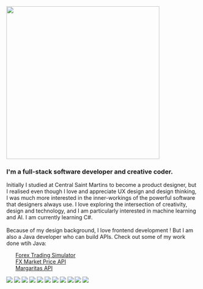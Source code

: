 <img src="KirstyGif_edited.gif" height="400"/>

### I'm a full-stack software developer and creative coder.
Initially I studied at Central Saint Martins to become a product designer, but I realised even though I love and appreciate UX design and design thinking, I was much more interested in the inner-workings of the powerful software that designers always use. I love exploring the intersection of creativity, design and technology, and I am particularly interested in machine learning and AI. I am currently learning C#.
<br>
<br>
Because of my design background, I love frontend development ! But I am also a Java developer who can build APIs.
Check out some of my work done wtih Java:
<br>
<ul><a href="https://github.com/kirstytheproud/forex-trading-simulator">Forex Trading Simulator</a>
<br><a href="https://github.com/kirstytheproud/fx-market-price-api">FX Market Price API</a>
<br><a href="https://github.com/kirstytheproud/margaritas-api-backend">Margaritas API</a>
</ul>

<img src="https://img.shields.io/badge/-Adobe%20Creative%20Cloud-blueviolet?style=for-the-badge&logo=adobe-creative-cloud&logoColor=white"/> <img src="https://img.shields.io/badge/HTML5-E34F26?style=for-the-badge&logo=html5&logoColor=white"/> <img src="https://img.shields.io/badge/CSS3-1572B6?style=for-the-badge&logo=css3&logoColor=white"/>
<img src="https://img.shields.io/badge/Sass-CC6699?style=for-the-badge&logo=sass&logoColor=white"/>
<img src="https://img.shields.io/badge/JavaScript-323330?style=for-the-badge&logo=javascript&logoColor=F7DF1E"/>
<img src="https://img.shields.io/badge/React-20232A?style=for-the-badge&logo=react&logoColor=61DAFB"/>
<img src="https://img.shields.io/badge/Java-ED8B00?style=for-the-badge&logo=java&logoColor=white"/>
<img src="https://img.shields.io/badge/Spring-6DB33F?style=for-the-badge&logo=spring&logoColor=white"/>
<img src="https://img.shields.io/badge/Unity-100000?style=for-the-badge&logo=unity&logoColor=white"/>
<img src="https://img.shields.io/badge/Express.js-404D59?style=for-the-badge"/>
<img src="https://img.shields.io/badge/Google_Cloud-4285F4?style=for-the-badge&logo=google-cloud&logoColor=white"/>


<!--
**kirstytheproud/kirstytheproud** is a ✨ _special_ ✨ repository because its `README.md` (this file) appears on your GitHub profile.

Here are some ideas to get you started:

- 🔭 I’m currently working on ...
- 🌱 I’m currently learning ...
- 👯 I’m looking to collaborate on ...
- 🤔 I’m looking for help with ...
- 💬 Ask me about ...
- 📫 How to reach me: ...
- 😄 Pronouns: ...
- ⚡ Fun fact: ...
<img src="https://img.shields.io/badge/-Adobe%20Creative%20Cloud-blueviolet?logo=adobe-creative-cloud"/>
<img src="https://img.shields.io/badge/-Adobe%20Creative%20Cloud-blueviolet?logo=adobe-creative-cloud&?style=for-the-badge&logo=appveyor"/>
https://img.shields.io/badge/

I realised even though I love and appreciate design I was much more interested in the inner-workings of the powerful software that designers always use. 
-->

